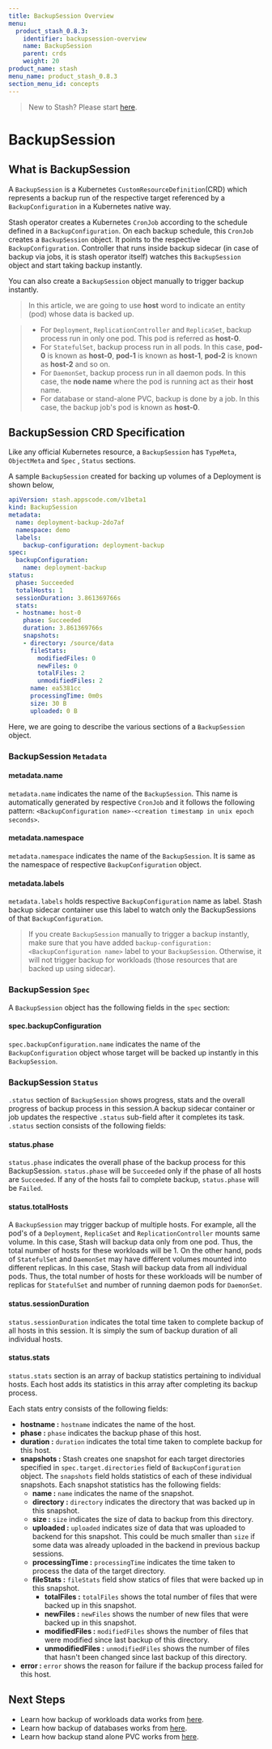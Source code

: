 ```yaml
---
title: BackupSession Overview
menu:
  product_stash_0.8.3:
    identifier: backupsession-overview
    name: BackupSession
    parent: crds
    weight: 20
product_name: stash
menu_name: product_stash_0.8.3
section_menu_id: concepts
---
```


> New to Stash? Please start [here](/docs/concepts/README.md).

# BackupSession

## What is BackupSession

A `BackupSession` is a Kubernetes `CustomResourceDefinition`(CRD) which represents a backup run of the respective target referenced by a `BackupConfiguration` in a Kubernetes native way.

Stash operator creates a Kubernetes `CronJob` according to the schedule defined in a `BackupConfiguration`. On each backup schedule, this `CronJob` creates a `BackupSession` object. It points to the respective `BackupConfiguration`. Controller that runs inside backup sidecar (in case of backup via jobs, it is stash operator itself) watches this `BackupSession` object and start taking backup instantly.

You can also create a `BackupSession` object manually to trigger backup instantly.

>In this article, we are going to use **host** word to indicate an entity (pod) whose data is backed up.

>- For `Deployment`, `ReplicationController` and `ReplicaSet`, backup process run in only one pod. This pod is referred as **host-0**.
>- For `StatefulSet`, backup process run in all pods. In this case, **pod-0** is known as **host-0**, **pod-1** is known as **host-1**, **pod-2** is known as **host-2** and so on.
>- For `DaemonSet`, backup process run in all daemon pods. In this case, the **node name** where the pod is running act as their **host** name.
>- For database or stand-alone PVC, backup is done by a job. In this case, the backup job's pod is known as **host-0**.

## BackupSession CRD Specification

Like any official Kubernetes resource, a `BackupSession` has `TypeMeta`, `ObjectMeta` and `Spec` , `Status` sections.

A sample `BackupSession` created for backing up volumes of a Deployment is shown below,

```yaml
apiVersion: stash.appscode.com/v1beta1
kind: BackupSession
metadata:
  name: deployment-backup-2do7af
  namespace: demo
  labels:
    backup-configuration: deployment-backup
spec:
  backupConfiguration:
    name: deployment-backup
status:
  phase: Succeeded
  totalHosts: 1
  sessionDuration: 3.861369766s
  stats:
  - hostname: host-0
    phase: Succeeded
    duration: 3.861369766s
    snapshots:
    - directory: /source/data
      fileStats:
        modifiedFiles: 0
        newFiles: 0
        totalFiles: 2
        unmodifiedFiles: 2
      name: ea5381cc
      processingTime: 0m0s
      size: 30 B
      uploaded: 0 B
```

Here, we are going to describe the various sections of a `BackupSession` object.

### BackupSession `Metadata`

#### metadata.name

`metadata.name` indicates the name of the `BackupSession`. This name is automatically generated by respective `CronJob` and it follows the following pattern: `<BackupConfiguration name>-<creation timestamp in unix epoch seconds>`.

#### metadata.namespace

`metadata.namespace` indicates the name of the `BackupSession`. It is same as the namespace of respective `BackupConfiguration` object.

#### metadata.labels

`metadata.labels` holds respective `BackupConfiguration` name as label. Stash backup sidecar container use this label to watch only the BackupSessions of that `BackupConfiguration`.

>If you create `BackupSession` manually to trigger a backup instantly, make sure that you have added `backup-configuration: <BackupConfiguration name>` label to your `BackupSession`. Otherwise, it will not trigger backup for workloads (those resources that are backed up using sidecar).

### BackupSession `Spec`

A `BackupSession` object has the following fields in the `spec` section:

#### spec.backupConfiguration

`spec.backupConfiguration.name` indicates the name of the `BackupConfiguration` object whose target will be backed up instantly in this `BackupSession`.

### BackupSession `Status`

`.status` section of `BackupSession` shows progress, stats and the overall progress of backup process in this session.A backup sidecar container or job updates the respective `.status` sub-field after it completes its task. `.status` section consists of the following fields:

#### status.phase

`status.phase` indicates the overall phase of the backup process for this BackupSession. `status.phase` will be `Succeeded` only if the phase of all hosts are `Succeeded`. If any of the hosts fail to complete backup, `status.phase` will be `Failed`.

#### status.totalHosts

A `BackupSession` may trigger backup of multiple hosts. For example, all the pod's of a `Deployment`, `ReplicaSet` and `ReplicationController` mounts same volume. In this case, Stash will backup data only from one pod. Thus, the total number of hosts for these workloads will be 1. On the other hand, pods of `StatefulSet` and `DaemonSet` may have different volumes mounted into different replicas. In this case, Stash will backup data from all individual pods. Thus, the total number of hosts for these workloads will be number of replicas for `StatefulSet` and number of running daemon pods for `DaemonSet`.

#### status.sessionDuration

`status.sessionDuration` indicates the total time taken to complete backup of all hosts in this session. It is simply the sum of backup duration of all individual hosts.

#### status.stats

`status.stats` section is an array of backup statistics pertaining to individual hosts. Each host adds its statistics in this array after completing its backup process.

Each stats entry consists of the following fields:

- **hostname :** `hostname` indicates the name of the host.
- **phase :** `phase` indicates the backup phase of this host.
- **duration :** `duration` indicates the total time taken to complete backup for this host.
- **snapshots :** Stash creates one snapshot for each target directories specified in `spec.target.directories` field of `BackupConfiguration` object. The `snapshots` field holds statistics of each of these individual snapshots. Each snapshot statistics has the following fields:
  - **name :** `name` indicates the name of the snapshot.
  - **directory :** `directory` indicates the directory that was backed up in this snapshot.
  - **size :** `size` indicates the size of data to backup from this directory.
  - **uploaded :** `uploaded` indicates size of data that was uploaded to backend for this snapshot. This could be much smaller than `size` if some data was already uploaded in the backend in previous backup sessions.
  - **processingTime :** `processingTime` indicates the time taken to process the data of the target directory.
  - **fileStats :** `fileStats` field show statics of files that were backed up in this snapshot.
    - **totalFiles :** `totalFiles` shows the total number of files that were backed up in this snapshot.
    - **newFiles :** `newFiles` shows the number of new files that were backed up in this snapshot.
    - **modifiedFiles :** `modifiedFiles` shows the number of files that were modified since last backup of this directory.
    - **unmodifiedFiles :** `unmodifiedFiles` shows the number of files that hasn't been changed since last backup of this directory.
- **error :** `error` shows the reason for failure if the backup process failed for this host.

## Next Steps

- Learn how backup of workloads data works from [here](/docs/guides/workloads/backup.md).
- Learn how backup of databases works from [here](/docs/guides/databases/backup.md).
- Learn how backup stand alone PVC works from [here](/docs/guides/volumes/backup.md).
